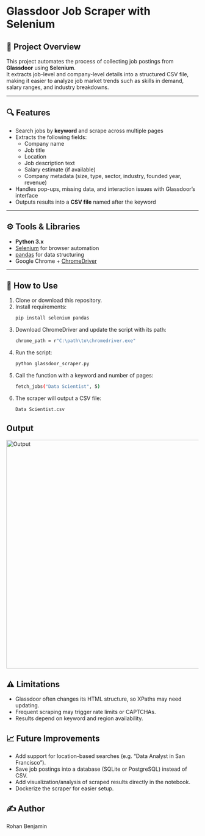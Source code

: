 # Glassdoor Job Scraper with Selenium

## 📌 Project Overview
This project automates the process of collecting job postings from **Glassdoor** using **Selenium**.  
It extracts job-level and company-level details into a structured CSV file, making it easier to analyze job market trends such as skills in demand, salary ranges, and industry breakdowns.

---

## 🔍 Features
- Search jobs by **keyword** and scrape across multiple pages  
- Extracts the following fields:
  - Company name  
  - Job title  
  - Location  
  - Job description text  
  - Salary estimate (if available)  
  - Company metadata (size, type, sector, industry, founded year, revenue)  
- Handles pop-ups, missing data, and interaction issues with Glassdoor’s interface  
- Outputs results into a **CSV file** named after the keyword  

---

## ⚙️ Tools & Libraries
- **Python 3.x**  
- [Selenium](https://www.selenium.dev/) for browser automation  
- [pandas](https://pandas.pydata.org/) for data structuring  
- Google Chrome + [ChromeDriver](https://sites.google.com/chromium.org/driver/)  

---

## 🚀 How to Use
1. Clone or download this repository.  
2. Install requirements:  
   ```bash
   pip install selenium pandas
3. Download ChromeDriver and update the script with its path:
   ```bash
   chrome_path = r"C:\path\to\chromedriver.exe"
4. Run the script:
   ```bash
   python glassdoor_scraper.py
5. Call the function with a keyword and number of pages:
   ```bash
   fetch_jobs("Data Scientist", 5)
6. The scraper will output a CSV file:
   ```bash
   Data Scientist.csv


## Output
<img src="https://imgur.com/r92kJKi.png" alt="Output" width="600"/>

## ⚠️ Limitations
- Glassdoor often changes its HTML structure, so XPaths may need updating.
- Frequent scraping may trigger rate limits or CAPTCHAs.
- Results depend on keyword and region availability.

## 📈 Future Improvements
- Add support for location-based searches (e.g. “Data Analyst in San Francisco”).
- Save job postings into a database (SQLite or PostgreSQL) instead of CSV.
- Add visualization/analysis of scraped results directly in the notebook.
- Dockerize the scraper for easier setup.

## ✍️ Author
Rohan Benjamin

   



